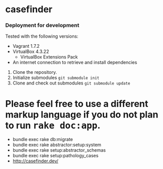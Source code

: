 # casefinder

### Deployment for development
Tested with the following versions:
* Vagrant 1.7.2
* VirtualBox 4.3.22
  * VirtualBox Extensions Pack
* An internet connection to retrieve and install dependencies

1. Clone the repository.
2. Initialize submodules  ``git submodule init``
3. Clone and check out submodules ``git submodule update``

Please feel free to use a different markup language if you do not plan to run
<tt>rake doc:app</tt>.
=======
* bundle exec rake db:migrate
* bundle exec rake abstractor:setup:system
* bundle exec rake setup:abstractor_schemas
* bundle exec rake setup:pathology_cases
* http://casefinder.dev/
